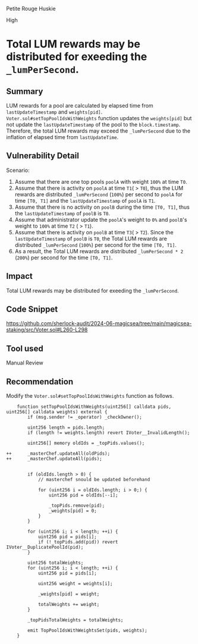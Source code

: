 Petite Rouge Huskie

High

# Total LUM rewards may be distributed for exeeding the `_lumPerSecond`.

## Summary
LUM rewards for a pool are calculated by elapsed time from `lastUpdateTimestamp` and `weights[pid]`.
`Voter.sol#setTopPoolIdsWithWeights` function updates the `weights[pid]` but not update the `lastUpdateTimestamp` of the pool to the `block.timestamp`.
Therefore, the total LUM rewards may exceed the `_lumPerSecond` due to the inflation of elapsed time from `lastUpdateTime`.

## Vulnerability Detail
Scenario:
1. Assume that there are one top pools `poolA` with weight `100%` at time `T0`.
2. Assume that there is activity on `poolA` at time `T1`( > `T0`), thus the LUM rewards are distributed `_lumPerSecond` (`100%`) per second to `poolA` for time `[T0, T1]` and the `lastUpdateTimestamp` of `poolA` is `T1`.
3. Assume that there is no activity on `poolB` during the time `[T0, T1]`, thus the `lastUpdateTimestamp` of `poolB` is `T0`.
4. Assume that administrator update the `poolA`'s weight to `0%` and `poolB`'s weight to `100%` at time `T2` ( > `T1`).
5. Assume that there is activity on `poolB` at time `T3`( > `T2`). Since the `lastUpdateTimestamp` of `poolB` is `T0`, the Total LUM rewards are distributed `_lumPerSecond` (`100%`) per second for the time `[T0, T1]`.
6. As a result, the Total LUM rewards are distributed `_lumPerSecond * 2` (`200%`) per second for the time `[T0, T1]`.

## Impact
Total LUM rewards may be distributed for exeeding the `_lumPerSecond`.

## Code Snippet
https://github.com/sherlock-audit/2024-06-magicsea/tree/main/magicsea-staking/src/Voter.sol#L260-L298

## Tool used

Manual Review

## Recommendation
Modify the `Voter.sol#setTopPoolIdsWithWeights` function as follows.
```solidity
    function setTopPoolIdsWithWeights(uint256[] calldata pids, uint256[] calldata weights) external {
        if (msg.sender != _operator) _checkOwner();

        uint256 length = pids.length;
        if (length != weights.length) revert IVoter__InvalidLength();

        uint256[] memory oldIds = _topPids.values();

++      _masterChef.updateAll(oldPids);
++      _masterChef.updateAll(pids);


        if (oldIds.length > 0) {
            // masterchef snould be updated beforehand

            for (uint256 i = oldIds.length; i > 0;) {
                uint256 pid = oldIds[--i];

                _topPids.remove(pid);
                _weights[pid] = 0;
            }
        }

        for (uint256 i; i < length; ++i) {
            uint256 pid = pids[i];
            if (!_topPids.add(pid)) revert IVoter__DuplicatePoolId(pid);
        }

        uint256 totalWeights;
        for (uint256 i; i < length; ++i) {
            uint256 pid = pids[i];

            uint256 weight = weights[i];

            _weights[pid] = weight;

            totalWeights += weight;
        }

        _topPidsTotalWeights = totalWeights;

        emit TopPoolIdsWithWeightsSet(pids, weights);
    }
```